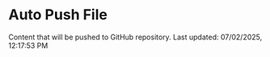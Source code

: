 # Auto Push File

Content that will be pushed to GitHub repository.
Last updated: 07/02/2025, 12:17:53 PM